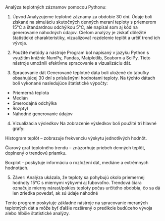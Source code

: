 Analýza teplotných záznamov pomocou Pythonu:

1. Úpvod
Analyzujeme teplotné záznamy za obdobie 30 dní. Údaje boli získané na simuláciu skutočných denných meraní teploty s priemerom 15°C a štandardnou odchýlkou ​​5°C, ale napísal som aj kód na generovanie náhodných údajov. Cieľom analýzy je získať dôležité štatistické charakteristiky, vizualizovať rozdelenie teplôt a určiť trend ich vývoja.

2. Použité metódy a nástroje
Program bol napísaný v jazyku Python s využitím knižníc NumPy, Pandas, Matplotlib, Seaborn a SciPy. Tieto nástroje umožnili efektívne spracovanie a vizualizáciu dát.

3. Spracovanie dát
Generované teplotné dáta boli uložené do tabuľky obsahujúcej 30 dní s príslušnými hodnotami teploty. Na týchto dátach boli vykonané nasledujúce štatistické výpočty:

- Priemerná teplota
- Medián
- Smerodajná odchýlka
- Rozptyl
- Náhodné generovanie údajov

4. Vizualizácia výsledkov
Na zobrazenie výsledkov boli použité tri hlavné grafy:

Histogram teplôt – zobrazuje frekvenciu výskytu jednotlivých hodnôt.

Čiarový graf teplotného trendu – znázorňuje priebeh denných teplôt, doplnený o trendovú priamku.

Boxplot – poskytuje informáciu o rozložení dát, mediáne a extrémnych hodnotách.

5. Záver:
Analýza ukázala, že teploty sa pohybujú okolo priemernej hodnoty 15°C s miernymi výkyvmi aj ľubovoľno. Trendová čiara označuje mierny nárast/pokles teploty počas určitého obdobia, čo sa dá len zriedka povedať, ak sú údaje náhodné

Tento program poskytuje základné nástroje na spracovanie meraných teplotných dát a môže byť ďalšie rozšírený o predikcie budúceho vývoja alebo hlbšie štatistické analýzy.
